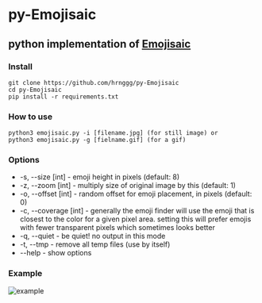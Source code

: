 # py-Emojisaic

## python implementation of [Emojisaic](https://github.com/lilkraftwerk/Emojisaic)

### Install
```
git clone https://github.com/hrnggg/py-Emojisaic
cd py-Emojisaic
pip install -r requirements.txt
```

### How to use
```
python3 emojisaic.py -i [filename.jpg] (for still image) or 
python3 emojisaic.py -g [fielname.gif] (for a gif)
```

### Options
- -s, --size [int] - emoji height in pixels (default: 8)
- -z, --zoom [int] - multiply size of original image by this (default: 1)
- -o, --offset [int] - random offset for emoji placement, in pixels (default: 0)                          
- -c, --coverage [int] - generally the emoji finder will use the emoji that is closest to the color for a given pixel area. setting this will prefer emojis with fewer transparent pixels which sometimes looks better
- -q, --quiet - be quiet! no output in this mode
- -t, --tmp - remove all temp files (use by itself)
- --help - show options

### Example
![example](https://user-images.githubusercontent.com/84313258/120087380-57bd3a80-c122-11eb-842b-08dd5de5bb92.gif)
